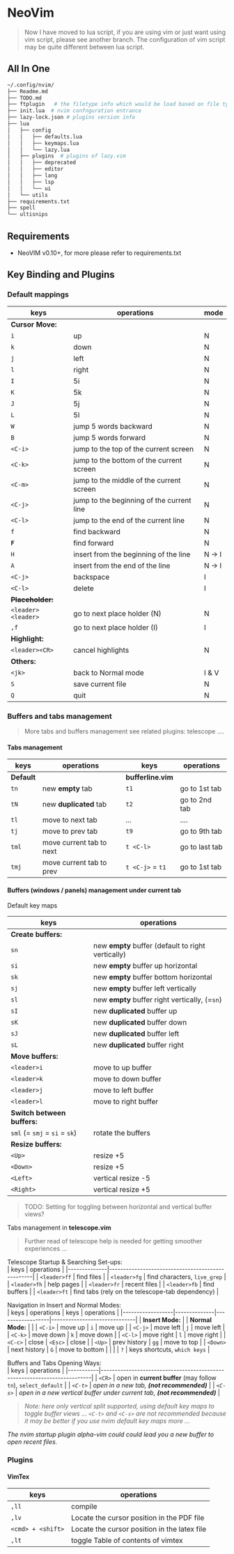 # NeoVim

> Now I have moved to lua script, if you are using vim or just want using vim script, please see another branch. The configuration of vim script may be quite different between lua script.

## All In One
```bash
~/.config/nvim/
├── Readme.md
├── TODO.md
├── ftplugin   # the filetype info which would be load based on file type
├── init.lua  # nvim confnguration entrance
├── lazy-lock.json # plugins version info
├── lua
│   ├── config
│   │   ├── defaults.lua
│   │   ├── keymaps.lua
│   │   └── lazy.lua
│   ├── plugins  # plugins of lazy.vim
│   │   ├── deprecated
│   │   ├── editor
│   │   ├── lang
│   │   ├── lsp
│   │   └── ui
│   └── utils
├── requirements.txt
├── spell
└── ultisnips
```

## Requirements
- NeoVIM v0.10+, for more please refer to requirements.txt

## Key Binding and Plugins

### Default mappings  
| keys                 | operations                                | mode   |
|----------------------|-------------------------------------------|--------|
| **Cursor Move:**     |                                           |        |
| `i`                  | up                                        | N      |
| `k`                  | down                                      | N      |
| `j`                  | left                                      | N      |
| `l`                  | right                                     | N      |
| `I`                  | 5i                                        | N      |
| `K`                  | 5k                                        | N      |
| `J`                  | 5j                                        | N      |
| `L`                  | 5l                                        | N      |
| `W`                  | jump 5 words backward                     | N      |
| `B`                  | jump 5 words forward                      | N      |
| `<C-i>`              | jump to the top of the current screen     | N      |
| `<C-k>`              | jump to the bottom of the current screen  | N      |
| `<C-m>`              | jump to the middle of the current screen  | N      |
| `<C-j>`              | jump to the beginning of the current line | N      |
| `<C-l>`              | jump to the end of the current line       | N      |
| `f`                  | find backward                             | N      |
| **`F`**              | find forward                              | N      |
| `H`                  | insert from the beginning of the line     | N -> I |
| `A`                  | insert from the end of the line           | N -> I |
| `<C-j>`              | backspace                                 | I      |
| `<C-l>`              | delete                                    | I      |
| ~~**Placeholder:**~~ |                                           |        |
| `<leader><leader>`   | go to next place holder (N)               | N      |
| `,f`                 | go to next place holder (I)               | I      |
| **Highlight:**       |                                           |        |
| `<leader><CR>`       | cancel highlights                         | N      |
| **Others:**          |                                           |        |
| `<jk>`               | back to Normal mode                       | I & V  |
| `S`                  | save current file                         | N      |
| `Q`                  | quit                                      | N      |


### Buffers and tabs management
> More tabs and buffers management see related plugins:
telescope ....

#### Tabs management

| keys        | operations               | keys               | operations     |
|-------------|--------------------------|--------------------|----------------|
| **Default** |                          | **bufferline.vim** |                |
| `tn`        | new **empty** tab        | `t1`               | go to 1st tab  |
| `tN`        | new **duplicated** tab   | `t2`               | go to 2nd tab  |
| `tl`        | move to next tab         | ...                | ....           |
| `tj`        | move to prev tab         | `t9`               | go to 9th tab  |
| `tml`       | move current tab to next | `t <C-l>`          | go to last tab |
| `tmj`       | move current tab to prev | `t <C-j>` = `t1`   | go to 1st tab  |


#### Buffers (windows / panels) management under current tab
Default key maps  

| keys                          | operations                                         |
|-------------------------------|----------------------------------------------------|
| **Create buffers:**           |                                                    |
| `sn`                          | new **empty** buffer (default to right vertically) |
| `si`                          | new **empty** buffer up horizontal                 |
| `sk`                          | new **empty** buffer bottom horizontal             |
| `sj`                          | new **empty** buffer left vertically               |
| `sl`                          | new **empty** buffer right vertically, (=`sn`)     |
| `sI`                          | new **duplicated** buffer up                       |
| `sK`                          | new **duplicated** buffer down                     |
| `sJ`                          | new **duplicated** buffer left                     |
| `sL`                          | new **duplicated** buffer right                    |
| **Move buffers:**             |                                                    |
| `<leader>i`                   | move to up buffer                                  |
| `<leader>k`                   | move to down buffer                                |
| `<leader>j`                   | move to left buffer                                |
| `<leader>l`                   | move to right buffer                               |
| **Switch between buffers:**   |                                                    |
| `sml` (= `smj` = `si` = `sk`) | rotate the buffers                                 |
| **Resize buffers:**           |                                                    |
| `<Up>`                        | resize +5                                          |
| `<Down>`                      | resize +5                                          |
| `<Left>`                      | vertical resize -5                                 |
| `<Right>`                     | vertical resize +5                                 |

> TODO: Setting for toggling between horizontal and vertical buffer views?  

Tabs management in **telescope.vim**  
> Further read of telescope help is needed for getting smoother experiences ...  

Telescope Startup & Searching Set-ups:  
| keys         | operations                                       |
|--------------|--------------------------------------------------|
| `<leader>ff` | find files                                       |
| `<leader>fg` | find characters, `live_grep`                     |
| `<leader>fh` | help pages                                       |
| `<leader>fr` | recent files                                     |
| `<leader>fb` | find buffers                                     |
| `<leader>ft` | find tabs (rely on the telescope-tab dependency) |

Navigation in Insert and Normal Modes:  
| keys             | operations   | keys             | operations                   |
|------------------|--------------|------------------|------------------------------|
| **Insert Mode:** |              | **Normal Mode:** |                              |
| `<C-i>`          | move up      | `i`              | move up                      |
| `<C-j>`          | move left    | `j`              | move left                    |
| `<C-k>`          | move down    | `k`              | move down                    |
| `<C-l>`          | move right   | `l`              | move right                   |
| `<C-c>`          | close        | `<Esc>`          | close                        |
| `<Up>`           | prev history | `gg`             | move to top                  |
| `<Down>`         | next history | `G`              | move to bottom               |
|                  |              | `?`              | keys shortcuts, `which keys` |

Buffers and Tabs Opening Ways:  
| keys      | operations                                                               |
|-----------|--------------------------------------------------------------------------|
| `<CR>`    | open in **current buffer** (may follow `tn`), `select_default`           |
| *`<C-t>`* | *open in a new tab, **(not recommended)***                               |
| *`<C-s>`* | *open in a new vertical buffer under current tab, **(not recommended)*** |

> *Note: here only vertical split supported, using default key maps to toggle buffer views ...*
*`<C-t>` and `<C-s>` are not recommended because it may be better if you use nvim default key maps more ...*

*The nvim startup plugin alpha-vim could could lead you a new buffer to open recent files.*  

### Plugins

#### VimTex

| keys              | operations                                   |
|-------------------|----------------------------------------------|
| `,ll`             | compile                                      |
| `,lv`             | Locate the cursor position in the PDF file   |
| `<cmd> + <shift>` | Locate the cursor position in the latex file |
| `,lt`             | toggle Table of contents of vimtex           |

